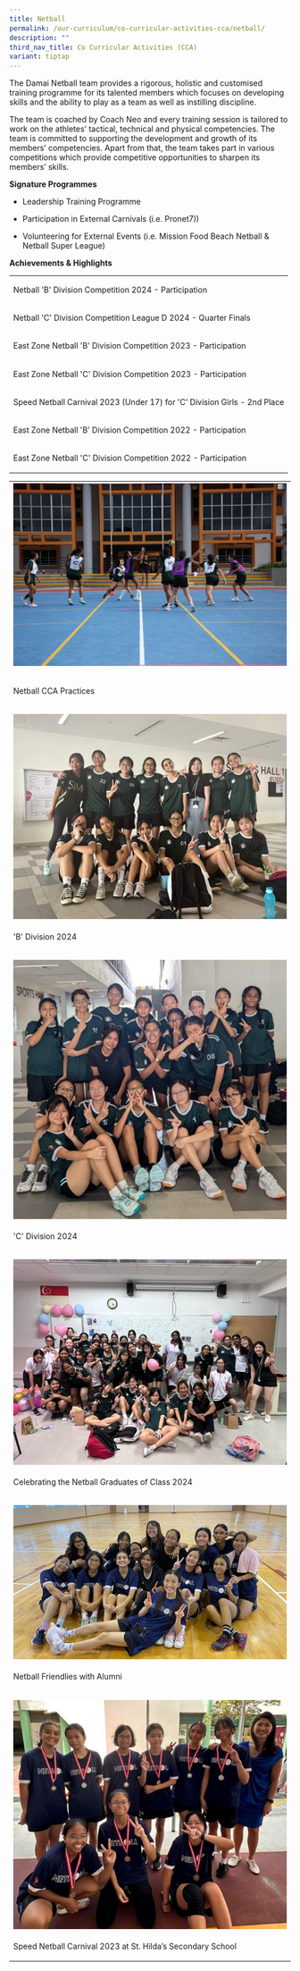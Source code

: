 ```yaml
---
title: Netball
permalink: /our-curriculum/co-curricular-activities-cca/netball/
description: ""
third_nav_title: Co Curricular Activities (CCA)
variant: tiptap
---
```

<p>The Damai Netball team provides a rigorous, holistic and customised training
programme for its talented members which focuses on developing skills and
the ability to play as a team as well as instilling discipline.</p>
<p>The team is coached by Coach Neo and every training session is tailored
to work on the athletes’ tactical, technical and physical competencies.
The team is committed to supporting the development and growth of its members’
competencies. Apart from that, the team takes part in various competitions
which provide competitive opportunities to sharpen its members’ skills.</p>
<p><strong>Signature Programmes</strong>
</p>
<ul data-tight="true" class="tight">
<li>
<p>Leadership Training Programme</p>
</li>
<li>
<p>Participation in External Carnivals (i.e. Pronet7))</p>
</li>
<li>
<p>Volunteering for External Events (i.e. Mission Food Beach Netball &amp;
Netball Super League)</p>
</li>
</ul>
<p><strong>Achievements&nbsp;&amp; Highlights</strong>
</p>
<table style="minWidth: 25px">
<colgroup>
<col>
</colgroup>
<tbody>
<tr>
<td rowspan="1" colspan="1">
<p>Netball 'B' Division Competition 2024 - Participation</p>
</td>
</tr>
<tr>
<td rowspan="1" colspan="1">
<p>Netball 'C' Division Competition League D 2024 - Quarter Finals</p>
</td>
</tr>
<tr>
<td rowspan="1" colspan="1">
<p>East Zone Netball 'B' Division Competition 2023 - Participation</p>
</td>
</tr>
<tr>
<td rowspan="1" colspan="1">
<p>East Zone Netball 'C' Division Competition 2023 - Participation</p>
</td>
</tr>
<tr>
<td rowspan="1" colspan="1">
<p>Speed Netball Carnival 2023 (Under 17) for 'C' Division Girls - 2nd Place</p>
</td>
</tr>
<tr>
<td rowspan="1" colspan="1">
<p>East Zone Netball 'B' Division Competition 2022 - Participation</p>
</td>
</tr>
<tr>
<td rowspan="1" colspan="1">
<p>East Zone Netball 'C' Division Competition 2022 - Participation</p>
</td>
</tr>
</tbody>
</table>
<table style="minWidth: 25px">
<colgroup>
<col>
</colgroup>
<tbody>
<tr>
<th rowspan="1" colspan="1">
<div class="isomer-image-wrapper">
<img style="width: 100%" height="auto" width="100%" src="/images/net2.jpg">
</div>
<p></p>
</th>
</tr>
<tr>
<td rowspan="1" colspan="1">
<p>Netball CCA Practices</p>
</td>
</tr>
<tr>
<td rowspan="1" colspan="1">
<p></p>
<div class="isomer-image-wrapper">
<img style="width: 100%" height="auto" width="100%" alt="" src="/images/CCA/Netball/netball_2025_01.jpg">
</div>
</td>
</tr>
<tr>
<td rowspan="1" colspan="1">
<p>'B' Division 2024</p>
</td>
</tr>
<tr>
<td rowspan="1" colspan="1">
<p></p>
<div class="isomer-image-wrapper">
<img style="width: 100%" height="auto" width="100%" alt="" src="/images/CCA/Netball/netball_2025_02.jpg">
</div>
</td>
</tr>
<tr>
<td rowspan="1" colspan="1">
<p>'C' Division 2024</p>
</td>
</tr>
<tr>
<td rowspan="1" colspan="1">
<p></p>
<div class="isomer-image-wrapper">
<img style="width: 100%" height="auto" width="100%" alt="" src="/images/CCA/Netball/netball_2025_03.jpg">
</div>
</td>
</tr>
<tr>
<td rowspan="1" colspan="1">
<p>Celebrating the Netball Graduates of Class 2024</p>
</td>
</tr>
<tr>
<td rowspan="1" colspan="1">
<p></p>
<div class="isomer-image-wrapper">
<img style="width: 100%" height="auto" width="100%" alt="" src="/images/CCA/Netball/netball_2025_04.jpg">
</div>
</td>
</tr>
<tr>
<td rowspan="1" colspan="1">
<p>Netball Friendlies with Alumni</p>
</td>
</tr>
<tr>
<td rowspan="1" colspan="1">
<p></p>
<div class="isomer-image-wrapper">
<img style="width: 100%" height="auto" width="100%" alt="" src="/images/CCA/Netball/netball_2025_05.jpg">
</div>
</td>
</tr>
<tr>
<td rowspan="1" colspan="1">
<p>Speed Netball Carnival 2023 at St. Hilda’s Secondary School</p>
</td>
</tr>
</tbody>
</table>
<p></p>